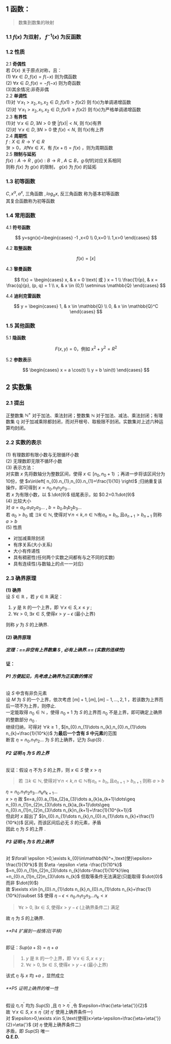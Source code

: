 ## 1 函数：  
> 数集到数集的映射

### 1.1 $f(x)$ 为双射， $f^{-1}(x)$ 为反函数

### 1.2 性质

2.1 **奇偶性**  
若 $D(x)$ 关于原点对称，且：  
(1) $\forall x \in D,f(x)=f(-x)$ 则为偶函数  
(2) $\forall x \in D,f(x)=-f(-x)$ 则为奇函数  
(3)其余情况:非奇非偶  
2.2 **单调性**  
(1)对 $\forall x_1 >x_2 ,x_1,x_2\in D,f(x1)>f(x2)$ 则 f(x)为单调递增函数  
(2)对 $\forall x_1 >x_2 ,x_1,x_2\in D,f(x1) \ge f(x2)$ 则 f(x)为严格单调递增函数  
2.3 **有界性**  
(1)对 $\forall x \in D, \exists N>0$ 使 $|f(x)|<N,$ 则 f(x)有界  
(2)对 $\forall x \in D, \exists N>0$ 使 $f(x)<N,$ 则 f(x)有上界  
2.4 **周期性**  
$f:X \in R \rightarrow Y \in R$  
$\exists t>0，对\forall x \in X$，有 $f(x+t)=f(x)$ ，则为周期函数  
2.5 **限制与延拓**  
$f(x): A\rightarrow R$ , $g(x): B\rightarrow R$ , $A \subseteq B$，$g与f$的对应关系相同  
则称 $f(x)$ 为 $g(x)$ 的限制， $g(x)$ 为 $f(x)$ 的延拓

### 1.3 初等函数

$C,x^{\alpha},a^{x},$ 三角函数 $,log_a{x},$ 反三角函数 称为基本初等函数  
其复合函数称为初等函数

### 1.4 常用函数

4.1 **符号函数**

$$
y=sgn(x)=\begin{cases}
-1  ,x<0 \\
0,x=0 \\
1,x>0
\end{cases}
$$

4.2 **取整函数**

$$f(x)=[x]$$

4.3 **黎曼函数**

$$
f(x) = \begin{cases}
x, & x = 0 \text{ 或 } x = 1 \\
\frac{1}{p}, & x = \frac{q}{p}, (p, q) = 1 \\
x, & x \in (0,1) \setminus \mathbb{Q}
\end{cases}
$$

4.4 **迪利克雷函数**

$$
y = \begin{cases}
1, & x \in \mathbb{Q} \\
0, & x \in \mathbb{Q}^C
\end{cases}
$$

### 1.5 其他函数

5.1 **隐函数**

$$F(x, y) = 0 \text{，例如 } x^2 + y^2 = R^2$$

5.2 **参数表示**

$$
\begin{cases}
x = a \cos(t) \\
y = b \sin(t)
\end{cases}
$$  
## 2 实数集  
### 2.1 提出  
正整数集 $\mathbb{N}^+$ 对于加法、乘法封闭；整数集 $\mathbb{N}$ 对于加法、减法、乘法封闭；有理数集 $\mathbb{Q}$ 对于加减乘除都封闭，而对开根号、取极限不封闭。实数集对上述六种运算均封闭。  
### 2.2 实数的表示  
(1) 有理数即有限小数与无限循环小数  
(2) 无理数即无限不循环小数  
(3) 表示方法：  
对实数 $x$ 先将数轴分为整数区间，使得 $x\in [n_{0},n_{0}+1)$ ；再进一步将该区间分为10份，使 $x\in\left[ n_{0}.n_{1},n_{0}.n_{1}+\frac{1}{10} \right)$ ;归纳重复该操作，即可得到 $x=n_{0}.n_{1}n_{2}n_{3}\dots$   
若 $x$ 为有限小数，以 $.\dot{9}$ 结尾表示，如 $0.2=0.1\dot{9}$   
(4) 比较大小  
对 $a=a_{0}.a_{1}a_{2}a_{3}\dots$ , $b=b_{0}.b_{1}b_{2}b_{3}\dots$   
若 $a_{0}>b_{0}$ 或 $\exists k \in \mathbb{N} ,\text{使得对} \forall n<k,n\in \mathbb{N}\text{有}a_{n}=b_{n},\text{且}a_{n+1}>b_{n+1}$ 则称 $a>b$  
(5) 性质  
- 对加减乘除封闭  
- 有序关系(大小关系)  
- 大小有传递性  
- 具有稠密性(任何两个实数之间都有与之不同的实数)  
- 具有连续性(与数轴上的点一一对应)  
### 2.3 确界原理  
**(1) 确界**  
设 $S\in \mathbb{R}$ ，若 $y\in \mathbb{R}$ 满足：
1. $y$ 是 $\mathbb{R}$ 的一个上界，即 $\forall x\in S,x\leq y$  ;  
2. $\forall \epsilon>0,\exists x\in S,\text{使得}x>y-\epsilon$ (最小上界)  

则称 $y$ 为 $S$ 的上确界.  
#### **(2) 确界原理**  
##### 定理：==非空有上界数集 $S$ , 必有上确界.==  (实数的连续性)  
**证：**  
###### **P1 方便起见，先考虑上确界为正实数的情况**  
设 $S$ 中含有非负元素  
设 $M$ 为 $S$ 的一个上界，依次考虑 $[m]+1,[m],[m]-1,\dots,2,1$ ，若该数为上界而后一项不为上界，则停止.  
一定能取得 $n_{0}\in \mathbb{N}$ ，使得 $n_{0}+1$ 为 $S$ 的上界而 $n_0$ 不是上界，即可确定上确界的整数部分 $n_{0}$ .    
继续归纳，可得对 $\forall k \geq 1$ , $[n_{0}.n_{1}\dots n_{k},n_{0}.n_{1}\dots n_{k}+\frac{1}{10^k})$  为**最后一个含有 $S$ 中元素**的范围  
断言 $\eta=n_{0}.n_{1}n_{2}\dots$ 为 $S$ 的上确界，记为 $Sup(S)$ .  
###### **P2 证明 $\eta$ 为 $S$ 的上界**  
反证：假设 $\eta$ 不为 $S$ 的上界，则 $x\in S$ 使 $x>\eta$  
> 若  $\exists k \in \mathbb{N} ,\text{使得对} \forall n<k,n\in \mathbb{N}\text{有}a_{n}=b_{n},\text{且}a_{n+1}>b_{n+1}$ 则称 $a>b$    

$\eta=n_{0}.n_{1}n_{2}n_{3}\dots n_{k}n_{k+1}\dots$  
 $x>\eta$  故 $x=a_{0}.a_{1}a_{2}a_{3}\dots a_{k}a_{k+1}\dots\geq n_{0}.n_{1}n_{2}n_{3}\dots n_{k}a_{k+1}\dots\geq n_{0}.n_{1}n_{2}n_{3}\dots n_{k}n_{k+1}+\frac{1}{10^{k+1}}$   
 但此时 $x$ 超出了 $[n_{0}.n_{1}\dots n_{k},n_{0}.n_{1}\dots n_{k}+\frac{1}{10^k})$ 区间，而该区间后必无 $S$ 的元素，矛盾  
 因此  $\eta$ 为 $S$ 的上界 .  
###### **P3 证明 $\eta$ 为 $S$ 的上确界**  
 对 $\forall \epsilon >0,\exists k_{0}\in\mathbb{N}^+,\text{使}\epsilon> \frac{1}{10^k}$  则 $\eta -\epsilon <\eta -\frac{1}{10^k}$  
$=n_{0}.n_{1}n_{2}n_{3}\dots n_{k}\dots-\frac{1}{10^k}\leq =n_{0}.n_{1}n_{2}n_{3}\dots n_{k}$ 但取等条件无法满足(只能取得 $\dot{0}$ 而非 $\dot{9}$)  
故 $\exists x\in [n_{0}.n_{1}\dots n_{k},n_{0}.n_{1}\dots n_{k}+\frac{1}{10^k})\subset S$  使得  $\eta -\epsilon <n_{0}.n_{1}n_{2}n_{3}\dots n_{k}<x$  
> $\forall \epsilon>0,\exists x\in S,\text{使得}x>y-\epsilon$ (上确界条件二)  满足  

故 $\eta$ 为 $S$ 的上确界.   
###### **P4 扩展到一般情况(平移)   

即证：$Sup(a+S)=\eta+a$ 
> 1. $y$ 是 $\mathbb{R}$ 的一个上界，即 $\forall x\in S,x\leq y$  ;  
> 2. $\forall \epsilon>0,\exists x\in S,\text{使得}x>y-\epsilon$ (最小上界)  

该式 $\eta$ 与 $x$ 均 $+a$ ，显然成立  
###### **P5 证明上确界的唯一性  

假设 $\eta,\eta^{’}$ 均为 $Sup(S)$ ,且 $\eta>\eta^{'}$ ,令 $\epsilon=\frac{\eta-\eta{'}}{2}$  
故 $\forall x\in S,x\leq \eta^{'}$  (对 $\eta{'}$ 使用上确界条件一)   
对 $\epsilon>0,\exists x\in S,\text{使得}x>\eta-\epsilon=\frac{\eta+\eta{'}}{2}>\eta{'}$ (对 $\eta$ 使用上确界条件二)  
矛盾，即 $Sup(S)$ 唯一  
**Q.E.D.**  
